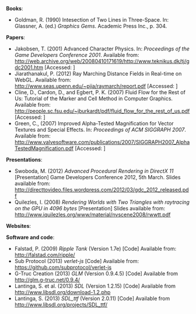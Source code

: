 **Books**:

* Goldman, R. (1990) Intesection of Two Lines in Three-Space. In: Glassner, A.
(ed.) *Graphics Gems*. Academic Press Inc., p. 304.


**Papers**:

* Jakobsen, T. (2001) Advanced Character Physics. In: *Proceedings of the Game
  Developers Conference 2001*. Available from:
  http://web.archive.org/web/20080410171619/http://www.teknikus.dk/tj/gdc2001.htm
  [Accessed: ]
* Jiarathanakul, P. (2012) Ray Marching Distance Fields in Real-time on WebGL.
  Available from: http://www.seas.upenn.edu/~pjia/raymarch/report.pdf
  [Accessed: ]
* Cline, D., Cardon, D., and Egbert, P. K. (2007) Fluid Flow for the Rest of
  Us: Tutorial of the Marker and Cell Method in Computer Graphics. Available
  from:
  http://people.sc.fsu.edu/~jburkardt/pdf/fluid_flow_for_the_rest_of_us.pdf
  [Accessed: ]
* Green, C., (2007) Improved Alpha-Tested Magnification for Vector Textures and
  Special Effects. In: *Proceedings of ACM SIGGRAPH 2007*. Available from:
  http://www.valvesoftware.com/publications/2007/SIGGRAPH2007_AlphaTestedMagnification.pdf
  [Accessed: ]

**Presentations**:
* Swoboda, M. (2012) *Advanced Procedural Rendering in DirectX 11* [Presentation] Game Developers Conference 2012, 5th March. Slides available from: http://directtovideo.files.wordpress.com/2012/03/gdc_2012_released.pdf
* Quilezles, I. (2008) *Rendering Worlds with Two Triangles with raytracing on the GPU in 4096 bytes* [Presentation] Slides available from: http://www.iquilezles.org/www/material/nvscene2008/rwwtt.pdf

**Websites**:

[ryg halfedge-theory]: http://fgiesen.wordpress.com/2012/02/21/half-edge-based-mesh-representations-theory/
[ryg halfedge-practice]: http://fgiesen.wordpress.com/2012/03/24/half-edge-based-mesh-representations-practice/
[ryg halfedge-redux]: http://fgiesen.wordpress.com/2012/04/03/half-edges-redux/
[smash numbres]: http://directtovideo.wordpress.com/2011/05/03/numb-res/
[arcsynthesis]: http://www.arcsynthesis.org/gltut/
[arcsynthesis 17-scenegraph]: http://www.arcsynthesis.org/gltut/Texturing/Tutorial%2017.html#d0e15853
[opengl core-api]: http://www.opengl.org/wiki/Category:Core_API_Reference
[opengl red matrix-stacks]: http://www.glprogramming.com/red/chapter03.html#name6
[cprogramming quat]: http://www.cprogramming.com/tutorial/3d/quaternions.html
[navis 2007]: http://navis-asd.blogspot.co.uk/2010/04/2007-and-now.html
[hoetzlein surface-reconstruction]: http://www.rchoetzlein.com/theory/2010/surface-reconstruction-of-sph-fluids/
[gamedev water-effect]: http://www.gamedev.net/page/resources/_/technical/graphics-programming-and-theory/the-water-effect-explained-r915
[gamedev framebuffer101]: http://www.gamedev.net/page/resources/_/technical/opengl/opengl-frame-buffer-object-101-r2331
[sdltutorials sdl-ttf]: http://www.sdltutorials.com/sdl-ttf
[sdl-ttf docs]: http://www.libsdl.org/projects/SDL_ttf/docs/SDL_ttf.html
[democritis verlet]: http://www.compsoc.man.ac.uk/~lucky/Democritus/Theory/verlet.html#verlet
[stackoverflow glm-perspective]: http://stackoverflow.com/questions/8115352/glmperspective-explanation

**Software and code**:

* Falstad, P. (2009) *Ripple Tank* (Version 1.7e) [Code] Available from: http://falstad.com/ripple/
* Sub Protocol (2013) *verlet-js* [Code] Available from: https://github.com/subprotocol/verlet-js
* G-Truc Creation (2013) *GLM* (Version 0.9.4.5) [Code] Available from http://glm.g-truc.net/0.9.4/
* Lantinga, S. et al. (2013) *SDL* (Version 1.2.15) [Code] Available from http://www.libsdl.org/download-1.2.php
* Lantinga, S. (2013) *SDL_ttf* (Version 2.0.11) [Code] Available from http://www.libsdl.org/projects/SDL_ttf/
